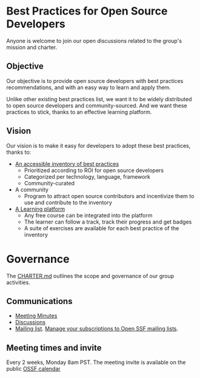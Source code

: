 # Best Practices for Open Source Developers

Anyone is welcome to join our open discussions related to the group's mission and charter.

## Objective

Our objective is to provide open source developers with best practices recommendations, and with an easy way to learn and apply them.

Unlike other existing best practices list, we want it to be widely distributed to open source developers and community-sourced. And we want these practices to stick, thanks to an effective learning platform.

## Vision

Our vision is to make it easy for developers to adopt these best practices, thanks to:
- [An accessible inventory of best practices](docs/inventory.md)
  - Prioritized according to ROI for open source developers
  - Categorized per technology, language, framework
  - Community-curated
- A community
  - Program to attract open source contributors and incentivize them to
    use and contribute to the inventory
- [A Learning platform](docs/learning-platform.md)
  - Any free course can be integrated into the platform
  - The learner can follow a track, track their progress and get badges
  - A suite of exercises are available for each best practice of the
    inventory

# Governance

The [CHARTER.md](CHARTER.md) outlines the scope and governance of our group activities.

## Communications

* [Meeting Minutes](./meeting-minutes.md)
* [Discussions](https://github.com/ossf/wg-best-practices-os-developers/discussions)
* [Mailing list](https://lists.openssf.org/g/openssf-wg-best-practices). [Manage your subscriptions to Open SSF mailing lists](https://lists.openssf.org/g/main/subgroups).

## Meeting times and invite

Every 2 weeks, Monday 8am PST. The meeting invite is available on the public [OSSF calendar](https://calendar.google.com/calendar?cid=czYzdm9lZmhwNWk5cGZsdGI1cTY3bmdwZXNAZ3JvdXAuY2FsZW5kYXIuZ29vZ2xlLmNvbQ)
